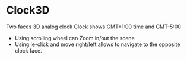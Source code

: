 # Clock3D
Two faces 3D analog clock
Clock shows GMT+1:00 time and GMT-5:00

* Using scrolling wheel can Zoom in/out the scene
* Using le-click and move right/left allows to navigate to the opposite clock face.
